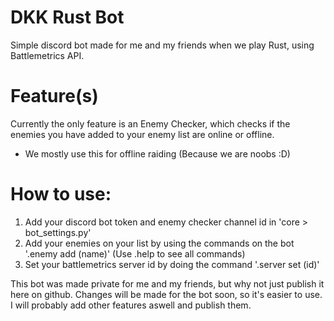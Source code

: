 # DKK Rust Bot
Simple discord bot made for me and my friends when we play Rust, using Battlemetrics API.
 
# Feature(s)
Currently the only feature is an Enemy Checker, which checks if the enemies you have added to your enemy list are online or offline.
- We mostly use this for offline raiding (Because we are noobs :D)

# How to use:
1. Add your discord bot token and enemy checker channel id in 'core > bot_settings.py'
2. Add your enemies on your list by using the commands on the bot '.enemy add (name)' (Use .help to see all commands)
3. Set your battlemetrics server id by doing the command '.server set (id)'
 
This bot was made private for me and my friends, but why not just publish it here on github. Changes will be made for the bot soon, so it's easier to use.
I will probably add other features aswell and publish them.
